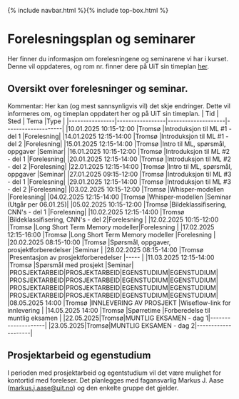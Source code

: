 {% include navbar.html %}{% include top-box.html %}
# Forelesningsplan og seminarer 
Her finner du informasjon om forelesningene og seminarene vi har i kurset.
Denne vil oppdateres, og rom nr. finner dere på UiT sin timeplan [her](https://timeplan.uit.no/emne_timeplan.php?sem=25v&module=SOK-3023-1).


## Oversikt over forelesninger og seminar.
Kommentar: Her kan (og mest sannsynligvis vil) det skje endringer. Dette vil informeres om, og timeplan oppdatert her og på UiT sin timeplan.
| Tid            | Sted            | Tema               |Type               |
|----------------|-----------------|--------------------|--------------------|
|10.01.2025  10:15-12:00    |Tromsø  |Introduksjon til ML #1 - del 1 |Forelesning|
|14.01.2025  12:15-14:00    |Tromsø  |Introduksjon til ML #1 - del 2 |Forelesning|
|15.01.2025  12:15-14:00    |Tromsø  |Intro til ML, spørsmål, oppgaver |Seminar|
|16.01.2025  10:15-12:00    |Tromsø  |Introduksjon til ML #2 - del 1 |Forelesning|
|20.01.2025  12:15-14:00    |Tromsø  |Introduksjon til ML #2 - del 2 |Forelesning|
|22.01.2025  12:15-14:00    |Tromsø  |Intro til ML, spørsmål, oppgaver |Seminar|
|27.01.2025  09:15-12:00    |Tromsø  |Introduksjon til ML #3 - del 1 |Forelesning|
|29.01.2025  12:15-14:00    |Tromsø  |Introduksjon til ML #3 - del 2 |Forelesning|
|03.02.2025  10:15-12:00    |Tromsø  |Whisper-modellen |Forelesning|
|04.02.2025  12:15-14:00    |Tromsø  |Whisper-modellen |Seminar (Utgår per 06.01.25)|
|05.02.2025  10:15-12:00    |Tromsø  |Bildeklassifisering, CNN's - del 1 |Forelesning|
|10.02.2025  12:15-14:00    |Tromsø  |Bildeklassifisering, CNN's - del 2|Forelesning |
|12.02.2025  10:15-12:00    |Tromsø  |Long Short Term Memory modeller|Forelesning |
|17.02.2025  12:15-16:00    |Tromsø  |Long Short Term Memory modeller |Forelesning |
|20.02.2025  08:15-10:00    |Tromsø  |Spørsmål, oppgaver, prosjektforberedelser |Seminar |
|28.02.2025  08:15-14:00    |Tromsø  |Presentasjon av prosjektforberedelser |----- |
|11.03.2025  12:15-14:00    |Tromsø  |Spørsmål med prosjekt |Seminar|
|PROSJEKTARBEID|PROSJEKTARBEID|EGENSTUDIUM|EGENSTUDIUM|
|PROSJEKTARBEID|PROSJEKTARBEID|EGENSTUDIUM|EGENSTUDIUM|
|PROSJEKTARBEID|PROSJEKTARBEID|EGENSTUDIUM|EGENSTUDIUM|
|PROSJEKTARBEID|PROSJEKTARBEID|EGENSTUDIUM|EGENSTUDIUM|
|08.05.2025  14:00    |Tromsø  |INNLEVERING AV PROSJEKT |Wiseflow-link for innlevering |
|14.05.2025  14:00    |Tromsø  |Spørretime |Forberedelse til muntlig eksamen |
|22.05.2025|Tromsø|MUNTLIG EKSAMEN - dag 1|--------------------|
|23.05.2025|Tromsø|MUNTLIG EKSAMEN - dag 2|--------------------|

## Prosjektarbeid og egenstudium
I perioden med prosjektarbeid og egentstudium vil det være mulighet for kontortid med foreleser. Det planlegges med fagansvarlig Markus J. Aase (markus.j.aase@uit.no) og den enkelte gruppe det gjelder.









   





